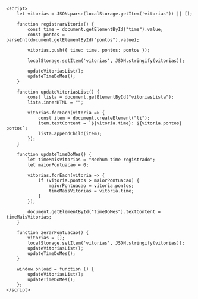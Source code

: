 <!DOCTYPE html>
<html>
<head>
    <meta name="viewport" content="width=device-width, initial-scale=1.0">
    <style>
        /* Seus estilos aqui */
    </style>
    <link rel="stylesheet" href="https://fonts.googleapis.com/css?family=Roboto&display=swap">
</head>
<body>
    <!-- Seu conteúdo HTML aqui -->

    <script>
        let vitorias = JSON.parse(localStorage.getItem('vitorias')) || [];

        function registrarVitoria() {
            const time = document.getElementById("time").value;
            const pontos = parseInt(document.getElementById("pontos").value);

            vitorias.push({ time: time, pontos: pontos });

            localStorage.setItem('vitorias', JSON.stringify(vitorias));

            updateVitoriasList();
            updateTimeDoMes();
        }

        function updateVitoriasList() {
            const lista = document.getElementById("vitoriasLista");
            lista.innerHTML = "";

            vitorias.forEach(vitoria => {
                const item = document.createElement("li");
                item.textContent = `${vitoria.time}: ${vitoria.pontos} pontos`;
                lista.appendChild(item);
            });
        }

        function updateTimeDoMes() {
            let timeMaisVitorias = "Nenhum time registrado";
            let maiorPontuacao = 0;

            vitorias.forEach(vitoria => {
                if (vitoria.pontos > maiorPontuacao) {
                    maiorPontuacao = vitoria.pontos;
                    timeMaisVitorias = vitoria.time;
                }
            });

            document.getElementById("timeDoMes").textContent = timeMaisVitorias;
        }

        function zerarPontuacao() {
            vitorias = [];
            localStorage.setItem('vitorias', JSON.stringify(vitorias));
            updateVitoriasList();
            updateTimeDoMes();
        }

        window.onload = function () {
            updateVitoriasList();
            updateTimeDoMes();
        };
    </script>
</body>
</html>
